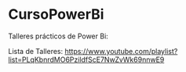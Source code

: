 # CursoPowerBi
Talleres prácticos de Power Bi:

Lista de Talleres: https://www.youtube.com/playlist?list=PLqKbnrdMO6PzildfScE7NwZvWk69nnwE9

